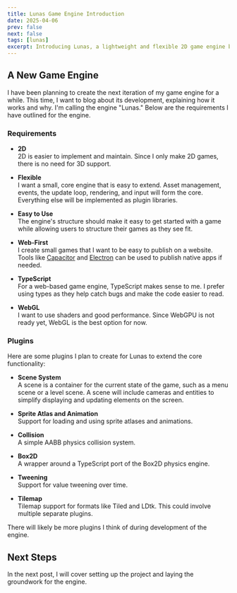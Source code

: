 ```yaml
---
title: Lunas Game Engine Introduction
date: 2025-04-06
prev: false
next: false
tags: [lunas]
excerpt: Introducing Lunas, a lightweight and flexible 2D game engine built with TypeScript and WebGL. Follow along as I document its development, from core features to plugin extensions. [read more](2025-04-06_lunas_start)
---
```


## A New Game Engine
I have been planning to create the next iteration of my game engine for a while. This time, I want to blog about its development, explaining how it works and why. I'm calling the engine "Lunas." Below are the requirements I have outlined for the engine.

### Requirements

- **2D**  
2D is easier to implement and maintain. Since I only make 2D games, there is no need for 3D support.

- **Flexible**  
I want a small, core engine that is easy to extend. Asset management, events, the update loop, rendering, and input will form the core. Everything else will be implemented as plugin libraries.

- **Easy to Use**  
The engine's structure should make it easy to get started with a game while allowing users to structure their games as they see fit.

- **Web-First**  
I create small games that I want to be easy to publish on a website. Tools like [Capacitor](https://capacitorjs.com) and [Electron](https://www.electronjs.org) can be used to publish native apps if needed.

- **TypeScript**  
For a web-based game engine, TypeScript makes sense to me. I prefer using types as they help catch bugs and make the code easier to read.

- **WebGL**  
I want to use shaders and good performance. Since WebGPU is not ready yet, WebGL is the best option for now.

### Plugins

Here are some plugins I plan to create for Lunas to extend the core functionality:

- **Scene System**  
A scene is a container for the current state of the game, such as a menu scene or a level scene. A scene will include cameras and entities to simplify displaying and updating elements on the screen.

- **Sprite Atlas and Animation**  
Support for loading and using sprite atlases and animations.

- **Collision**  
A simple AABB physics collision system.

- **Box2D**  
A wrapper around a TypeScript port of the Box2D physics engine.

- **Tweening**  
Support for value tweening over time.

- **Tilemap**  
Tilemap support for formats like Tiled and LDtk. This could involve multiple separate plugins.

There will likely be more plugins I think of during development of the engine.

## Next Steps
In the next post, I will cover setting up the project and laying the groundwork for the engine.